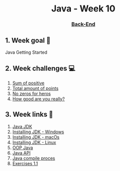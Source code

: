 <h1 align="center">Java - Week 10</h1>
<h3 align="center"><a href="https://www.techopedia.com/definition/29568/back-end-developer" target="_blank">Back-End</a></h3>

## 1. Week goal 🏁
<p>Java Getting Started</p>

## 2. Week challenges 💻
1. [Sum of positive](https://www.codewars.com/kata/5715eaedb436cf5606000381)
2. [Total amount of points](https://www.codewars.com/kata/5bb904724c47249b10000131)
3. [No zeros for heros](https://www.codewars.com/kata/570a6a46455d08ff8d001002)
4. [How good are you really?](https://www.codewars.com/kata/5601409514fc93442500010b)

## 3. Week links 🔗
1. [Java JDK](https://www.oracle.com/java/technologies/javase-downloads.html)
2. [Installing JDK - Windows](https://www.youtube.com/watch?v=IJ-PJbvJBGs&ab_channel=ProgrammingKnowledge)
3. [Installing JDK - macOs](https://www.youtube.com/watch?v=pxi3iIy4F5A&ab_channel=ProgrammingKnowledge)
4. [Installing JDK - Linux](https://www.youtube.com/watch?v=ogWKP9Lm-Qo&ab_channel=ProgrammingKnowledge)
5. [OOP Java](https://stackify.com/oops-concepts-in-java/#:~:text=OOP%20concepts%20in%20Java%20are,to%20understanding%20how%20Java%20works.)
6. [Java API](https://docs.oracle.com/javase/8/docs/api/index.html)
7. [Java compile proces](https://www.youtube.com/watch?v=GXUiEouK7DM&ab_channel=SimpleSnippets)
8. [Exercises 1.1](/exercises/javaweek1.1.pdf)
